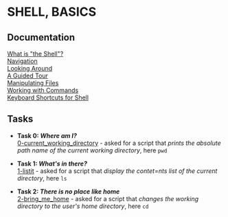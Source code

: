 # **SHELL, BASICS**
## **Documentation**
[What is "the Shell"?](http://linuxcommand.org/lc3_lts0010.php)<br>
[Navigation](http://linuxcommand.org/lc3_lts0020.php)<br>
[Looking Around](http://linuxcommand.org/lc3_lts0030.php)<br>
[A Guided Tour](http://linuxcommand.org/lc3_lts0040.php)<br>
[Manipulating Files](http://linuxcommand.org/lc3_lts0050.php)<br>
[Working with Commands](http://linuxcommand.org/lc3_lts0060.php)<br>
[Keyboard Shortcuts for Shell](https://www.howtogeek.com/181/keyboard-shortcuts-for-bash-command-shell-for-ubuntu-debian-suse-redhat-linux-etc/)<br>

## **Tasks**
- **Task 0: _Where am I?_**<br>
    [0-current_working_directory](https://github.com/Spark4545/holbertonschool-shell/blob/master/basics/0-current_working_directory) - asked for a script that _prints the absolute path name of the current working directory_, here `pwd`

- **Task 1: _What's in there?_**<br>
    [1-listit](https://github.com/Spark4545/holbertonschool-shell/blob/master/basics/1-listit) - asked for a script that _display the contet=nts list of the current directory_, here `ls`
    
- **Task 2: _There is no place like home_**<br>
    [2-bring_me_home](https://github.com/Spark4545/holbertonschool-shell/blob/master/basics/2-bring_me_home) - asked for a script that _changes the working directory to the user's home directory_, here `cd`
    
